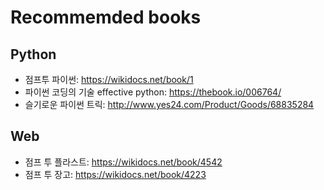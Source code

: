 # Recommemded books

## Python
- 점프투 파이썬: https://wikidocs.net/book/1
- 파이썬 코딩의 기술 effective python: https://thebook.io/006764/
- 슬기로운 파이썬 트릭: http://www.yes24.com/Product/Goods/68835284


## Web
- 점프 투 플라스트: https://wikidocs.net/book/4542
- 점프 투 장고: https://wikidocs.net/book/4223
